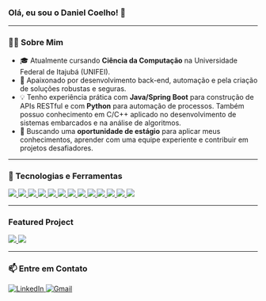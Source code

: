 ### Olá, eu sou o Daniel Coelho! 👋

---

### 👨‍💻 Sobre Mim

-   🎓 Atualmente cursando **Ciência da Computação** na Universidade Federal de Itajubá (UNIFEI).
-   🚀 Apaixonado por desenvolvimento back-end, automação e pela criação de soluções robustas e seguras.
-   💡 Tenho experiência prática com **Java/Spring Boot** para construção de APIs RESTful e com **Python** para automação de processos. Também possuo conhecimento em C/C++ aplicado no desenvolvimento de sistemas embarcados e na análise de algoritmos.
-   🌱 Buscando uma **oportunidade de estágio** para aplicar meus conhecimentos, aprender com uma equipe experiente e contribuir em projetos desafiadores.

---

### 🚀 Tecnologias e Ferramentas

<p align="left">
  <a href="https://dev.java/" target="_blank">
    <img src="https://skillicons.dev/icons?i=java" />
  </a>

  <a href="https://spring.io/" target="_blank">
    <img src="https://skillicons.dev/icons?i=spring" />
  </a>

  <a href="https://en.cppreference.com/w/c/language" target="_blank">
    <img src="https://skillicons.dev/icons?i=c" />
  </a>

  <a href="https://www.python.org/" target="_blank">
    <img src="https://skillicons.dev/icons?i=python" />
  </a>

  <a href="https://www.postgresql.org/docs/" target="_blank">
    <img src="https://skillicons.dev/icons?i=postgres" />
  </a>

  <a href="https://git-scm.com/doc" target="_blank">
    <img src="https://skillicons.dev/icons?i=git" />
  </a>

  <a href="https://docs.github.com/" target="_blank">
    <img src="https://skillicons.dev/icons?i=github" />
  </a>

  <a href="https://docs.docker.com/" target="_blank">
    <img src="https://skillicons.dev/icons?i=docker" />
  </a>

  <a href="https://developer.mozilla.org/en-US/docs/Web/HTML" target="_blank">
    <img src="https://skillicons.dev/icons?i=html" />
  </a>

  <a href="https://developer.mozilla.org/en-US/docs/Web/CSS" target="_blank">
    <img src="https://skillicons.dev/icons?i=css" />
  </a>

  <a href="https://developer.mozilla.org/en-US/docs/Web/JavaScript" target="_blank">
    <img src="https://skillicons.dev/icons?i=js" />
  </a>

  <a href="https://www.typescriptlang.org/docs/" target="_blank">
    <img src="https://skillicons.dev/icons?i=ts" />
  </a>

  <a href="https://nodejs.org/en/docs" target="_blank">
    <img src="https://skillicons.dev/icons?i=nodejs" />
  </a>
</p>

---

### Featured Project

<p align="left">
  <a href="https://github.com/Deocoe/SpringBootJwtAuthApi">
    <img src="https://github-readme-stats.vercel.app/api/pin/?username=Deocoe&repo=SpringBootJwtAuthApi&theme=dracula&show_owner=true" />
  </a>
  <a href="https://github.com/Deocoe/Strassen">
    <img src="https://github-readme-stats.vercel.app/api/pin/?username=Deocoe&repo=Strassen&theme=dracula&show_owner=true" />
  </a>
</p>

---

### 📫 Entre em Contato

<p align="left">
  <a href="https://www.linkedin.com/in/daniel-fbcoelho/" target="_blank">
    <img src="https://img.shields.io/badge/LinkedIn-0077B5?style=for-the-badge&logo=linkedin&logoColor=white" alt="LinkedIn" />

  </a>
    <a href="mailto:deocoe@gmail.com" target="_blank">
    <img src="https://img.shields.io/badge/Gmail-D14836?style=for-the-badge&logo=gmail&logoColor=white" alt="Gmail" />
  </a>
</p>








